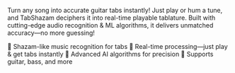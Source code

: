 Turn any song into accurate guitar tabs instantly! Just play or hum a tune, and TabShazam deciphers it into real-time playable tablature. Built with cutting-edge audio recognition & ML algorithms, it delivers unmatched accuracy—no more guessing!

🔹 Shazam-like music recognition for tabs
🔹 Real-time processing—just play & get tabs instantly
🔹 Advanced AI algorithms for precision
🔹 Supports guitar, bass, and more
